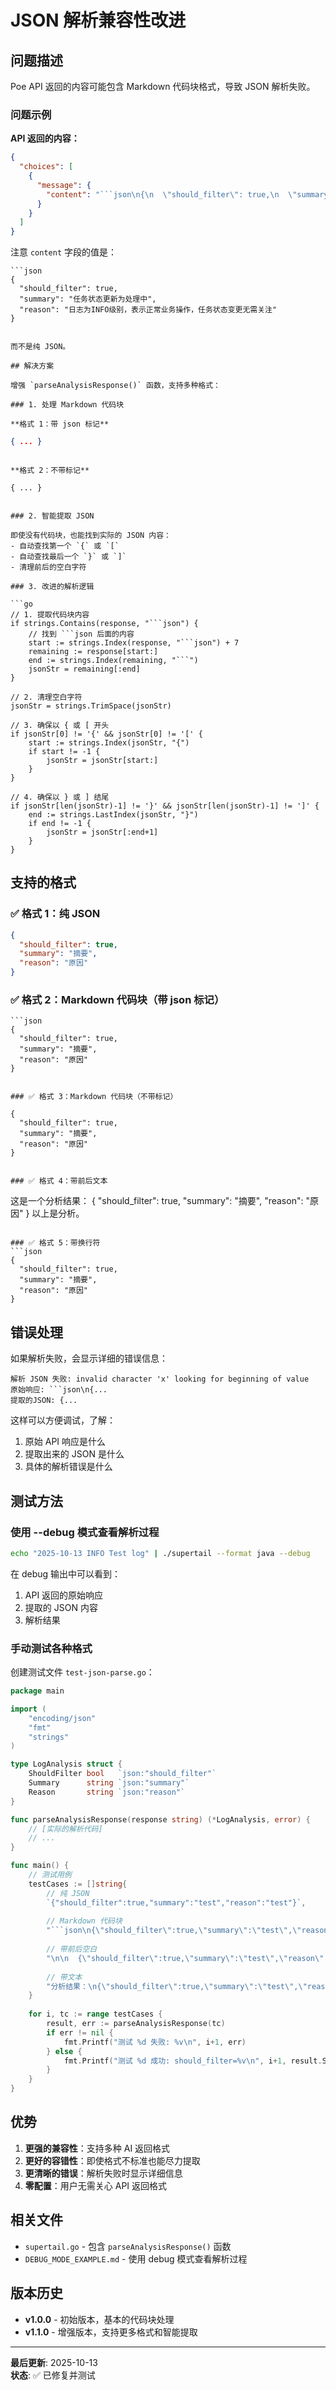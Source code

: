 # JSON 解析兼容性改进

## 问题描述

Poe API 返回的内容可能包含 Markdown 代码块格式，导致 JSON 解析失败。

### 问题示例

**API 返回的内容：**
```json
{
  "choices": [
    {
      "message": {
        "content": "```json\n{\n  \"should_filter\": true,\n  \"summary\": \"任务状态更新为处理中\",\n  \"reason\": \"日志为INFO级别，表示正常业务操作，任务状态变更无需关注\"\n}\n```"
      }
    }
  ]
}
```

注意 `content` 字段的值是：
```
```json
{
  "should_filter": true,
  "summary": "任务状态更新为处理中",
  "reason": "日志为INFO级别，表示正常业务操作，任务状态变更无需关注"
}
```
```

而不是纯 JSON。

## 解决方案

增强 `parseAnalysisResponse()` 函数，支持多种格式：

### 1. 处理 Markdown 代码块

**格式 1：带 json 标记**
```
```json
{ ... }
```
```

**格式 2：不带标记**
```
```
{ ... }
```
```

### 2. 智能提取 JSON

即使没有代码块，也能找到实际的 JSON 内容：
- 自动查找第一个 `{` 或 `[`
- 自动查找最后一个 `}` 或 `]`
- 清理前后的空白字符

### 3. 改进的解析逻辑

```go
// 1. 提取代码块内容
if strings.Contains(response, "```json") {
    // 找到 ```json 后面的内容
    start := strings.Index(response, "```json") + 7
    remaining := response[start:]
    end := strings.Index(remaining, "```")
    jsonStr = remaining[:end]
}

// 2. 清理空白字符
jsonStr = strings.TrimSpace(jsonStr)

// 3. 确保以 { 或 [ 开头
if jsonStr[0] != '{' && jsonStr[0] != '[' {
    start := strings.Index(jsonStr, "{")
    if start != -1 {
        jsonStr = jsonStr[start:]
    }
}

// 4. 确保以 } 或 ] 结尾
if jsonStr[len(jsonStr)-1] != '}' && jsonStr[len(jsonStr)-1] != ']' {
    end := strings.LastIndex(jsonStr, "}")
    if end != -1 {
        jsonStr = jsonStr[:end+1]
    }
}
```

## 支持的格式

### ✅ 格式 1：纯 JSON
```json
{
  "should_filter": true,
  "summary": "摘要",
  "reason": "原因"
}
```

### ✅ 格式 2：Markdown 代码块（带 json 标记）
```
```json
{
  "should_filter": true,
  "summary": "摘要",
  "reason": "原因"
}
```
```

### ✅ 格式 3：Markdown 代码块（不带标记）
```
```
{
  "should_filter": true,
  "summary": "摘要",
  "reason": "原因"
}
```
```

### ✅ 格式 4：带前后文本
```
这是一个分析结果：
{
  "should_filter": true,
  "summary": "摘要",
  "reason": "原因"
}
以上是分析。
```

### ✅ 格式 5：带换行符
```json
{
  "should_filter": true,
  "summary": "摘要",
  "reason": "原因"
}

```

## 错误处理

如果解析失败，会显示详细的错误信息：

```
解析 JSON 失败: invalid character 'x' looking for beginning of value
原始响应: ```json\n{...
提取的JSON: {...
```

这样可以方便调试，了解：
1. 原始 API 响应是什么
2. 提取出来的 JSON 是什么
3. 具体的解析错误是什么

## 测试方法

### 使用 --debug 模式查看解析过程

```bash
echo "2025-10-13 INFO Test log" | ./supertail --format java --debug
```

在 debug 输出中可以看到：
1. API 返回的原始响应
2. 提取的 JSON 内容
3. 解析结果

### 手动测试各种格式

创建测试文件 `test-json-parse.go`：

```go
package main

import (
    "encoding/json"
    "fmt"
    "strings"
)

type LogAnalysis struct {
    ShouldFilter bool   `json:"should_filter"`
    Summary      string `json:"summary"`
    Reason       string `json:"reason"`
}

func parseAnalysisResponse(response string) (*LogAnalysis, error) {
    // [实际的解析代码]
    // ...
}

func main() {
    // 测试用例
    testCases := []string{
        // 纯 JSON
        `{"should_filter":true,"summary":"test","reason":"test"}`,
        
        // Markdown 代码块
        "```json\n{\"should_filter\":true,\"summary\":\"test\",\"reason\":\"test\"}\n```",
        
        // 带前后空白
        "\n\n  {\"should_filter\":true,\"summary\":\"test\",\"reason\":\"test\"}  \n\n",
        
        // 带文本
        "分析结果：\n{\"should_filter\":true,\"summary\":\"test\",\"reason\":\"test\"}\n完成",
    }
    
    for i, tc := range testCases {
        result, err := parseAnalysisResponse(tc)
        if err != nil {
            fmt.Printf("测试 %d 失败: %v\n", i+1, err)
        } else {
            fmt.Printf("测试 %d 成功: should_filter=%v\n", i+1, result.ShouldFilter)
        }
    }
}
```

## 优势

1. **更强的兼容性**：支持多种 AI 返回格式
2. **更好的容错性**：即使格式不标准也能尽力提取
3. **更清晰的错误**：解析失败时显示详细信息
4. **零配置**：用户无需关心 API 返回格式

## 相关文件

- `supertail.go` - 包含 `parseAnalysisResponse()` 函数
- `DEBUG_MODE_EXAMPLE.md` - 使用 debug 模式查看解析过程

## 版本历史

- **v1.0.0** - 初始版本，基本的代码块处理
- **v1.1.0** - 增强版本，支持更多格式和智能提取

---

**最后更新**: 2025-10-13  
**状态**: ✅ 已修复并测试

